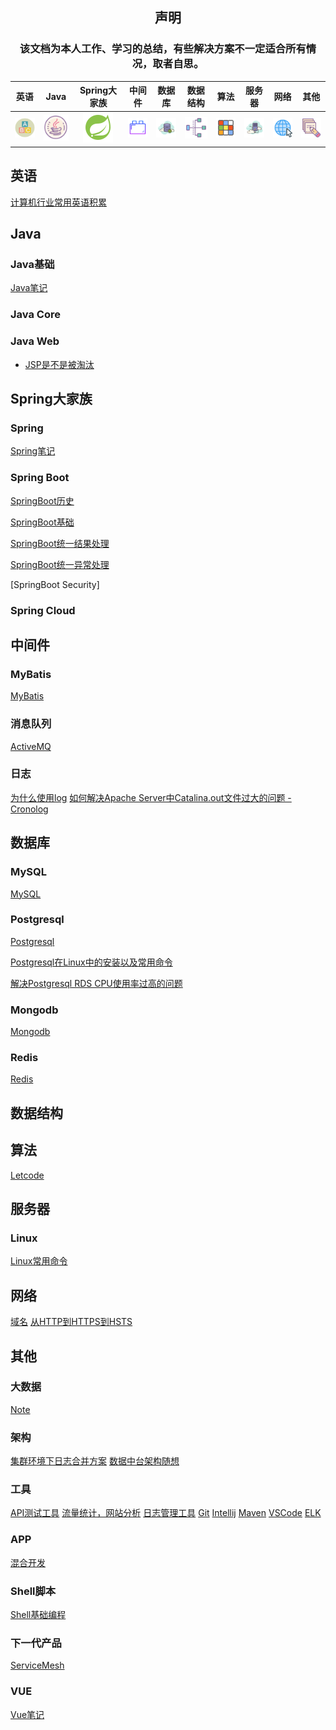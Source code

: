 <center>
<h2 style="text-align:center">声明</h2>
<h3 stype="text-align:center">该文档为本人工作、学习的总结，有些解决方案不一定适合所有情况，取者自思。</h2>


| 英语 | Java | Spring大家族 | 中间件 | 数据库 | 数据结构 | 算法 | 服务器 | 网络 | 其他 |
|:------:|:------:|:------:|:------:|:------:|:------:|:------:|:------:|:------:|:------:|
| [![English](png/icon/english.png)](#英语) | [![JAVA](png/icon/java-coffee-cup-logo.png)](#Java) | [![Spring Framework](png/icon/spring-logo-48.png)](#Spring大家族)| [![中间件](png/icon/plugins.png)](#中间件) | [![数据库](png/icon/database.png)](#数据库) | [![Data Structure](png/icon/data-structure.png)](#数据结构) | [![Algorithm.png](png/icon/algorithm.png)](#算法) | [![服务器](png/icon/server.png)](#服务器) | [![网络](png/icon/network.png)](#网络) | [![其他](png/icon/other.png)](#其他) |

</center>

## 英语
[计算机行业常用英语积累](english/english.md)

## Java

### Java基础
[Java笔记](java/basic/java-basic.md)

### Java Core

### Java Web

* [JSP是不是被淘汰](https://github.com/zhonghuasheng/JAVA/wiki/%E5%AF%B9%E5%A4%A7%E5%9E%8BJAVA-Web%E9%A1%B9%E7%9B%AE%E4%B8%8B%E4%BD%BF%E7%94%A8JSP%E7%9A%84%E6%80%9D%E8%80%83)

## Spring大家族

### Spring

[Spring笔记](spring/spring.md)

### Spring Boot

[SpringBoot历史](spring-boot/0-springboot-history.md)

[SpringBoot基础](spring-boot/1-springboot-basic.md)

[SpringBoot统一结果处理](https://github.com/zhonghuasheng/Spring-Boot/wiki/SpringBoot%E7%BB%9F%E4%B8%80%E5%A4%84%E7%90%86%E8%BF%94%E5%9B%9E%E7%BB%93%E6%9E%9C)

[SpringBoot统一异常处理](https://github.com/zhonghuasheng/Spring-Boot/wiki/SpringBoot%E7%BB%9F%E4%B8%80%E5%BC%82%E5%B8%B8%E5%A4%84%E7%90%86)

[SpringBoot Security]

### Spring Cloud

## 中间件

### MyBatis
[MyBatis](mybatis.md)

### 消息队列
[ActiveMQ](activemq.md)

### 日志
[为什么使用log](architecture/log-note.md)
[如何解决Apache Server中Catalina.out文件过大的问题 - Cronolog](tool/cronolog.md)

## 数据库

### MySQL

[MySQL](database/mysql.md)

### Postgresql

[Postgresql](database/postgresql.md)

[Postgresql在Linux中的安装以及常用命令](database/postgresql/postgresql_note.md)

[解决Postgresql RDS CPU使用率过高的问题](database/postgresql/PostgreSQL_CPU_Usage_High.md)

### Mongodb
[Mongodb](database/mongodb.md)

### Redis

[Redis](database/redis.md)

## 数据结构

## 算法
[Letcode](letcode/note.md)

## 服务器

### Linux
[Linux常用命令](system/linux.md)


## 网络

[域名](network/notes/second-level-domain.md)
[从HTTP到HTTPS到HSTS](network/notes/HTTP_HTTPS_SSL.md)

## 其他

### 大数据
[Note](data/bigdata.md)

### 架构
[集群环境下日志合并方案](architecture/集群环境下日志合并方案.md)
[数据中台架构随想](architecture/数据中台架构随想.md)

### 工具
[API测试工具](tool/api-testing-tool.md)
[流量统计，网站分析](tool/common-tools.md)
[日志管理工具](tool/cronolog.md)
[Git](tool/git.md)
[Intellij](tool/intellij.md)
[Maven](tool/maven.md)
[VSCode](tool/vscode-settings.md)
[ELK](elasticsearch.md)

### APP
[混合开发](mobile/app.md)

### Shell脚本
[Shell基础编程](shell/shell.md)




### 下一代产品
[ServiceMesh](ServiceMesh.md)

### VUE
[Vue笔记](Vue.md)

